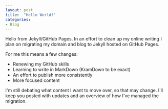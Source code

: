 ```yaml
---
layout: post
title:  "Hello World!"
categories:
- Blog
---
```

Hello from Jekyll/GitHub Pages. In an effort to clean up my online writing I plan on migrating my domain and blog to Jekyll hosted on GitHub Pages. 

For me this means a few changes:  

* Renewing my GitHub skills  
* Learning to write in MarkDown (KramDown to be exact)  
* An effort to publish more consistently  
* More focused content

I'm still debating what content I want to move over, so that may change. I'll keep you posted with updates and an overview of how I've managed the migration.